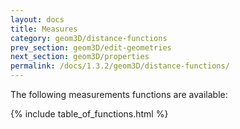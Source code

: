 ```yaml
---
layout: docs
title: Measures
category: geom3D/distance-functions
prev_section: geom3D/edit-geometries
next_section: geom3D/properties
permalink: /docs/1.3.2/geom3D/distance-functions/
---
```


The following measurements functions are available:

{% include table_of_functions.html %}
